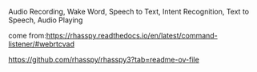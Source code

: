 


Audio Recording, Wake Word, Speech to Text, Intent Recognition, Text to Speech, Audio Playing 




come from:https://rhasspy.readthedocs.io/en/latest/command-listener/#webrtcvad


https://github.com/rhasspy/rhasspy3?tab=readme-ov-file